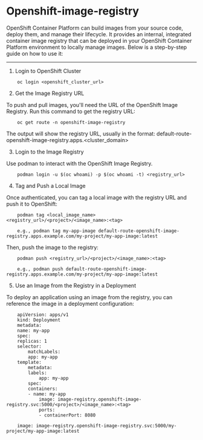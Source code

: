 Openshift-image-registry
===========


OpenShift Container Platform can build images from your source code, deploy them, and manage their lifecycle. It provides an internal, integrated container image registry that can be deployed in your OpenShift Container Platform environment to locally manage images. Below is a step-by-step guide on how to use it:



------------

1. Login to OpenShift Cluster


```
    oc login <openshift_cluster_url>
```    


2. Get the Image Registry URL

To push and pull images, you'll need the URL of the OpenShift Image Registry. Run this command to get the registry URL:

```
    oc get route -n openshift-image-registry
```    

The output will show the registry URL, usually in the format: default-route-openshift-image-registry.apps.<cluster_domain>

3. Login to the Image Registry

Use podman to interact with the OpenShift Image Registry.

```
    podman login -u $(oc whoami) -p $(oc whoami -t) <registry_url>
```    


4. Tag and Push a Local Image

Once authenticated, you can tag a local image with the registry URL and push it to OpenShift:


```
    podman tag <local_image_name> <registry_url>/<project>/<image_name>:<tag>
```    
```
    e.g., podman tag my-app-image default-route-openshift-image-registry.apps.example.com/my-project/my-app-image:latest
``` 

Then, push the image to the registry:

```
    podman push <registry_url>/<project>/<image_name>:<tag>
```    
```
    e.g., podman push default-route-openshift-image-registry.apps.example.com/my-project/my-app-image:latest
``` 

5. Use an Image from the Registry in a Deployment

To deploy an application using an image from the registry, you can reference the image in a deployment configuration:


```
    apiVersion: apps/v1
    kind: Deployment
    metadata:
    name: my-app
    spec:
    replicas: 1
    selector:
        matchLabels:
        app: my-app
    template:
        metadata:
        labels:
            app: my-app
        spec:
        containers:
        - name: my-app
            image: image-registry.openshift-image-registry.svc:5000/<project>/<image_name>:<tag>
            ports:
            - containerPort: 8080
```
```
    image: image-registry.openshift-image-registry.svc:5000/my-project/my-app-image:latest
```


